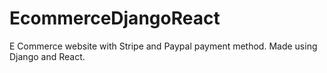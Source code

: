 # EcommerceDjangoReact
E Commerce website with Stripe and Paypal payment method. Made using Django and React.
